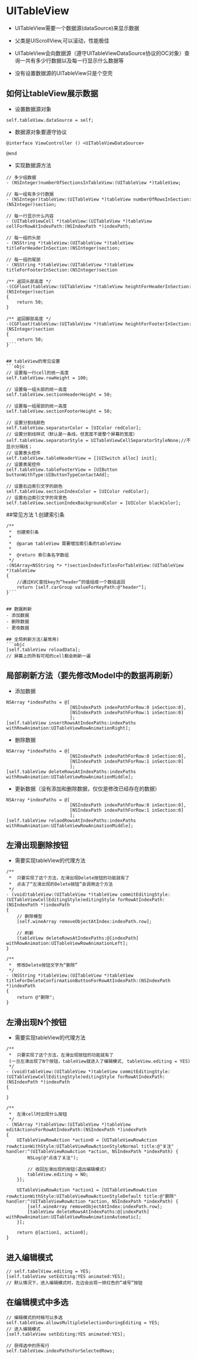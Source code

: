 # UITableView
- UITableView需要一个数据源(dataSource)来显示数据
- 父类是UIScrollView,可以滚动，性能极佳

- UITableView会向数据源（遵守UITableViewDataSource协议的OC对象）查询一共有多少行数据以及每一行显示什么数据等

- 没有设置数据源的UITableView只是个空壳


## 如何让tableView展示数据
- 设置数据源对象

```objc
self.tableView.dataSource = self;
```

- 数据源对象要遵守协议

```objc
@interface ViewController () <UITableViewDataSource>

@end
```

- 实现数据源方法

```objc
// 多少组数据
- (NSInteger)numberOfSectionsInTableView:(UITableView *)tableView;

// 每一组有多少行数据
- (NSInteger)tableView:(UITableView *)tableView numberOfRowsInSection:(NSInteger)section;

// 每一行显示什么内容
- (UITableViewCell *)tableView:(UITableView *)tableView cellForRowAtIndexPath:(NSIndexPath *)indexPath;

// 每一组的头部
- (NSString *)tableView:(UITableView *)tableView titleForHeaderInSection:(NSInteger)section;

// 每一组的尾部
- (NSString *)tableView:(UITableView *)tableView titleForFooterInSection:(NSInteger)section

/** 返回头部高度 */
-(CGFloat)tableView:(UITableView *)tableView heightForHeaderInSection:(NSInteger)section
{
    return 50;
}

/** 返回脚部高度 */
-(CGFloat)tableView:(UITableView *)tableView heightForFooterInSection:(NSInteger)section
{
    return 50;
}```


## tableView的常见设置
```objc
// 设置每一行cell的统一高度
self.tableView.rowHeight = 100;

// 设置每一组头部的统一高度
self.tableView.sectionHeaderHeight = 50;

// 设置每一组尾部的统一高度
self.tableView.sectionFooterHeight = 50;

// 设置分割线颜色
self.tableView.separatorColor = [UIColor redColor];
// 设置分割线样式（默认是一条线，但宽度不是整个屏幕的宽度）
self.tableView.separatorStyle = UITableViewCellSeparatorStyleNone;//不显示分隔线；
// 设置表头控件
self.tableView.tableHeaderView = [[UISwitch alloc] init];
// 设置表尾控件
self.tableView.tableFooterView = [UIButton buttonWithType:UIButtonTypeContactAdd];

// 设置右边索引文字的颜色
self.tableView.sectionIndexColor = [UIColor redColor];
// 设置右边索引文字的背景色
self.tableView.sectionIndexBackgroundColor = [UIColor blackColor];
```


##常见方法
1.创建索引条
```objc
/**
 *  创建索引条
 *
 *  @param tableView 需要增加索引条的tableView
 *
 *  @return 索引条名字数组
 */
-(NSArray<NSString *> *)sectionIndexTitlesForTableView:(UITableView *)tableView
{
    //通过KVC查找key为“header”的值组成一个数组返回
    return [self.carGroup valueForKeyPath:@"header"];
}```


## 数据刷新
- 添加数据
- 删除数据
- 更改数据

## 全局刷新方法(最常用)
```objc
[self.tableView reloadData];
// 屏幕上的所有可视的cell都会刷新一遍
```

## 局部刷新方法（要先修改Model中的数据再刷新）
- 添加数据

```objc
NSArray *indexPaths = @[
                        [NSIndexPath indexPathForRow:0 inSection:0],
                        [NSIndexPath indexPathForRow:1 inSection:0]
                        ];
[self.tableView insertRowsAtIndexPaths:indexPaths withRowAnimation:UITableViewRowAnimationRight];
```

- 删除数据

```objc
NSArray *indexPaths = @[
                        [NSIndexPath indexPathForRow:0 inSection:0],
                        [NSIndexPath indexPathForRow:1 inSection:0]
                        ];
[self.tableView deleteRowsAtIndexPaths:indexPaths withRowAnimation:UITableViewRowAnimationMiddle];
```

- 更新数据（没有添加和删除数据，仅仅是修改已经存在的数据）

```objc
NSArray *indexPaths = @[
                        [NSIndexPath indexPathForRow:0 inSection:0],
                        [NSIndexPath indexPathForRow:1 inSection:0]
                        ];
[self.tableView relaodRowsAtIndexPaths:indexPaths withRowAnimation:UITableViewRowAnimationMiddle];
```

## 左滑出现删除按钮
- 需要实现tableView的代理方法

```objc
/**
 *  只要实现了这个方法，左滑出现Delete按钮的功能就有了
 *  点击了“左滑出现的Delete按钮”会调用这个方法
 */
- (void)tableView:(UITableView *)tableView commitEditingStyle:(UITableViewCellEditingStyle)editingStyle forRowAtIndexPath:(NSIndexPath *)indexPath
{
    // 删除模型
    [self.wineArray removeObjectAtIndex:indexPath.row];

    // 刷新
    [tableView deleteRowsAtIndexPaths:@[indexPath] withRowAnimation:UITableViewRowAnimationLeft];
}

/**
 *  修改Delete按钮文字为“删除”
 */
- (NSString *)tableView:(UITableView *)tableView titleForDeleteConfirmationButtonForRowAtIndexPath:(NSIndexPath *)indexPath
{
    return @"删除";
}
```

## 左滑出现N个按钮
- 需要实现tableView的代理方法

```objc
/**
 *  只要实现了这个方法，左滑出现按钮的功能就有了
 (一旦左滑出现了N个按钮，tableView就进入了编辑模式, tableView.editing = YES)
 */
- (void)tableView:(UITableView *)tableView commitEditingStyle:(UITableViewCellEditingStyle)editingStyle forRowAtIndexPath:(NSIndexPath *)indexPath
{

}

/**
 *  左滑cell时出现什么按钮
 */
- (NSArray *)tableView:(UITableView *)tableView editActionsForRowAtIndexPath:(NSIndexPath *)indexPath
{
    UITableViewRowAction *action0 = [UITableViewRowAction rowActionWithStyle:UITableViewRowActionStyleNormal title:@"关注" handler:^(UITableViewRowAction *action, NSIndexPath *indexPath) {
        NSLog(@"点击了关注");

        // 收回左滑出现的按钮(退出编辑模式)
        tableView.editing = NO;
    }];

    UITableViewRowAction *action1 = [UITableViewRowAction rowActionWithStyle:UITableViewRowActionStyleDefault title:@"删除" handler:^(UITableViewRowAction *action, NSIndexPath *indexPath) {
        [self.wineArray removeObjectAtIndex:indexPath.row];
        [tableView deleteRowsAtIndexPaths:@[indexPath] withRowAnimation:UITableViewRowAnimationAutomatic];
    }];

    return @[action1, action0];
}
```

## 进入编辑模式
```objc
// self.tabelView.editing = YES;
[self.tableView setEditing:YES animated:YES];
// 默认情况下，进入编辑模式时，左边会出现一排红色的“减号”按钮
```

## 在编辑模式中多选
```objc
// 编辑模式的时候可以多选
self.tableView.allowsMultipleSelectionDuringEditing = YES;
// 进入编辑模式
[self.tableView setEditing:YES animated:YES];

// 获得选中的所有行
self.tableView.indexPathsForSelectedRows;
```
